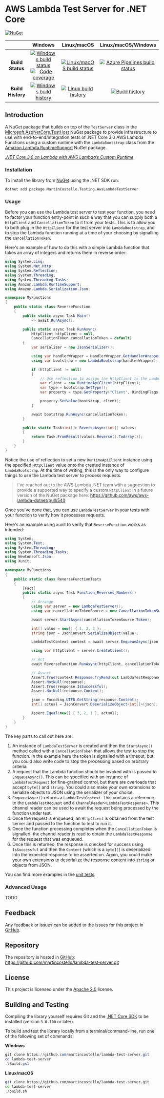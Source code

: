 # AWS Lambda Test Server for .NET Core

[![NuGet](https://buildstats.info/nuget/MartinCostello.Testing.AwsLambdaTestServer?includePreReleases=true)](http://www.nuget.org/packages/MartinCostello.Testing.AwsLambdaTestServer "Download MartinCostello.Testing.AwsLambdaTestServer from NuGet")

| | Windows | Linux/macOS | Linux/macOS/Windows |
|:-:|:-:|:-:|:-:|
| **Build Status** | [![Windows build status](https://img.shields.io/appveyor/ci/martincostello/lambda-test-server/master.svg)](https://ci.appveyor.com/project/martincostello/lambda-test-server) [![Code coverage](https://codecov.io/gh/martincostello/lambda-test-server/branch/master/graph/badge.svg)](https://codecov.io/gh/martincostello/lambda-test-server) | [![Linux/macOS build status](https://img.shields.io/travis/com/martincostello/lambda-test-server/master.svg)](https://travis-ci.com/martincostello/lambda-test-server) | [![Azure Pipelines build status](https://martincostello.visualstudio.com/lambda-test-server/_apis/build/status/martincostello.lambda-test-server?branchName=master)](https://dev.azure.com/martincostello/lambda-test-server/_build/latest?definitionId=74&branchName=master) |
| **Build History** | [![Windows build history](https://buildstats.info/appveyor/chart/martincostello/lambda-test-server?branch=master&includeBuildsFromPullRequest=false)](https://ci.appveyor.com/project/martincostello/lambda-test-server) | [![Linux build history](https://buildstats.info/travisci/chart/martincostello/lambda-test-server?branch=master&includeBuildsFromPullRequest=false)](https://travis-ci.com/martincostello/lambda-test-server) | [![Build history](https://buildstats.info/azurepipelines/chart/martincostello/lambda-test-server/74?branch=master&includeBuildsFromPullRequest=false)](https://dev.azure.com/martincostello/lambda-test-server/_build?definitionId=74) |

## Introduction

A NuGet package that builds on top of the `TestServer` class in the [Microsoft.AspNetCore.TestHost](https://www.nuget.org/packages/Microsoft.AspNetCore.TestHost) NuGet package to provide infrastructure to use with end-to-end/integration tests of .NET Core 3.0 AWS Lambda Functions using a custom runtime with the `LambdaBootstrap` class from the [Amazon.Lambda.RuntimeSupport](https://www.nuget.org/packages/Amazon.Lambda.RuntimeSupport/) NuGet package.

[_.NET Core 3.0 on Lambda with AWS Lambda’s Custom Runtime_](https://aws.amazon.com/blogs/developer/net-core-3-0-on-lambda-with-aws-lambdas-custom-runtime/ ".NET Core 3.0 on Lambda with AWS Lambda’s Custom Runtime on the AWS Developer Blog")

### Installation

To install the library from [NuGet](https://www.nuget.org/packages/MartinCostello.Testing.AwsLambdaTestServer/ "MartinCostello.Testing.AwsLambdaTestServer on NuGet.org") using the .NET SDK run:

```
dotnet add package MartinCostello.Testing.AwsLambdaTestServer
```

### Usage

Before you can use the Lambda test server to test your function, you need to factor your function entry-point
in such a way that you can supply both a `HttpClient` and `CancellationToken` to it from your tests. This is to allow you to both plug in the `HttpClient` for the test server into `LambdaBootstrap`, and to stop the Lambda function running at a time of your choosing by signalling the `CancellationToken`.

Here's an example of how to do this with a simple Lambda function that takes an array of integers and returns them in reverse order:

```csharp
using System.Linq;
using System.Net.Http;
using System.Reflection;
using System.Threading;
using System.Threading.Tasks;
using Amazon.Lambda.RuntimeSupport;
using Amazon.Lambda.Serialization.Json;

namespace MyFunctions
{
    public static class ReverseFunction
    {
        public static async Task Main()
            => await RunAsync();

        public static async Task RunAsync(
            HttpClient httpClient = null,
            CancellationToken cancellationToken = default)
        {
            var serializer = new JsonSerializer();

            using var handlerWrapper = HandlerWrapper.GetHandlerWrapper<int[], int[]>(ReverseAsync, serializer);
            using var bootstrap = new LambdaBootstrap(handlerWrapper);

            if (httpClient != null)
            {
                // Use reflection to assign the HttpClient to the LambdaBootstrap instance
                var client = new RuntimeApiClient(httpClient);
                var type = bootstrap.GetType();
                var property = type.GetProperty("Client", BindingFlags.Instance | BindingFlags.NonPublic);

                property.SetValue(bootstrap, client);
            }

            await bootstrap.RunAsync(cancellationToken);
        }

        public static Task<int[]> ReverseAsync(int[] values)
        {
            return Task.FromResult(values.Reverse().ToArray());
        }
    }
}
```

Notice the use of reflection to set a new `RuntimeApiClient` instance using the specified `HttpClient` value onto the created instance of `LambdaBootstrap`. At the time of writing, this is the only way to configure things to use the Lambda test server to process requests.

> I've reached out to the AWS Lambda .NET team with a suggestion to provide a supported way to specify a custom `HttpClient` in a future version of the NuGet package here: https://github.com/aws/aws-lambda-dotnet/pull/540

Once you've done that, you can use `LambdaTestServer` in your tests with your function to verify how it processes requests.

Here's an example using xunit to verify that `ReverseFunction` works as intended:

```csharp
using System;
using System.Text;
using System.Threading;
using System.Threading.Tasks;
using Newtonsoft.Json;
using Xunit;

namespace MyFunctions
{
    public static class ReverseFunctionTests
    {
        [Fact]
        public static async Task Function_Reverses_Numbers()
        {
            // Arrange
            using var server = new LambdaTestServer();
            using var cancellationTokenSource = new CancellationTokenSource(TimeSpan.FromSeconds(1));

            await server.StartAsync(cancellationTokenSource.Token);

            int[] value = new[] { 1, 2, 3 };
            string json = JsonConvert.SerializeObject(value);

            LambdaTestContext context = await server.EnqueueAsync(json);

            using var httpClient = server.CreateClient();

            // Act
            await ReverseFunction.RunAsync(httpClient, cancellationTokenSource.Token);

            // Assert
            Assert.True(context.Response.TryRead(out LambdaTestResponse response));
            Assert.NotNull(response);
            Assert.True(response.IsSuccessful);
            Assert.NotNull(response.Content);

            json = Encoding.UTF8.GetString(response.Content);
            int[] actual = JsonConvert.DeserializeObject<int[]>(json);

            Assert.Equal(new[] { 3, 2, 1 }, actual);
        }
    }
}
```

The key parts to call out here are:

  1. An instance of `LambdaTestServer` is created and then the `StartAsync()` method called with a `CancellationToken` that allows the test to stop the function. In the example here the token is signalled with a timeout, but you could also write code to stop the processing based on arbitrary criteria.
  1. A request that the Lambda function should be invoked with is passed to `EnqueueAsync()`. This can be specified with an instance of `LambdaTestRequest` for fine-grained control, but there are overloads that accept `byte[]` and `string`. You could also make your own extensions to serialize objects to JSON using the serializer of your choice.
  1. `EnqueueAsync()` returns a `LambdaTestContext`. This contains a reference to the `LambdaTestRequest` and a `ChannelReader<LambdaTestResponse>`. This channel reader can be used to await the request being processed by the function under test.
  1. Once the request is enqueued, an `HttpClient` is obtained from the test server and passed to the function to test to run it.
  1. Once the function processing completes when the `CancellationToken` is signalled, the channel reader is read to obtain the `LambdaTestResponse` for the request that was enqueued.
  1. Once this is returned, the response is checked for success using `IsSuccessful` and then the `Content` (which is a `byte[]`) is deserialized into the expected response to be asserted on. Again, you could make your own extensions to deserialize the response content into `string` or objects from JSON.

You can find more examples in the [unit tests](https://github.com/martincostello/lambda-test-server/blob/master/tests/AwsLambdaTestServer.Tests/Examples.cs "Unit test examples").

### Advanced Usage

TODO

## Feedback

Any feedback or issues can be added to the issues for this project in [GitHub](https://github.com/martincostello/lambda-test-server/issues "Issues for this project on GitHub.com").

## Repository

The repository is hosted in [GitHub](https://github.com/martincostello/lambda-test-server "This project on GitHub.com"): https://github.com/martincostello/lambda-test-server.git

## License

This project is licensed under the [Apache 2.0](http://www.apache.org/licenses/LICENSE-2.0.txt "The Apache 2.0 license") license.

## Building and Testing

Compiling the library yourself requires Git and the [.NET Core SDK](https://www.microsoft.com/net/download/core "Download the .NET Core SDK") to be installed (version `3.0.100` or later).

To build and test the library locally from a terminal/command-line, run one of the following set of commands:

**Windows**

```powershell
git clone https://github.com/martincostello/lambda-test-server.git
cd lambda-test-server
.\Build.ps1
```

**Linux/macOS**

```sh
git clone https://github.com/martincostello/lambda-test-server.git
cd lambda-test-server
./build.sh
```

